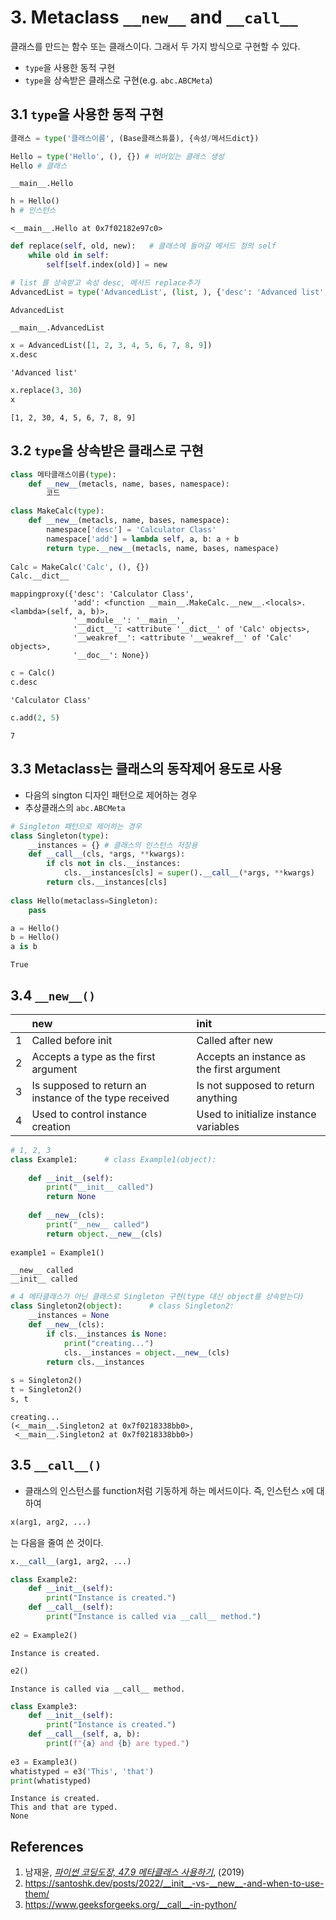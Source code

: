# 3. Metaclass `__new__` and `__call__`
클래스를 만드는 함수 또는 클래스이다. 그래서 두 가지 방식으로 구현할 수 있다.
- `type`을 사용한 동적 구현
- `type`을 상속받은 클래스로 구현(e.g. `abc.ABCMeta`)

## 3.1 `type`을 사용한 동적 구현
```python
클래스 = type('클래스이름', (Base클래스튜플), {속성/메서드dict})
```


```python
Hello = type('Hello', (), {}) # 비어있는 클래스 생성
Hello # 클래스
```




    __main__.Hello




```python
h = Hello()
h # 인스턴스
```




    <__main__.Hello at 0x7f02182e97c0>




```python
def replace(self, old, new):   # 클래스에 들어갈 메서드 정의 self 
    while old in self:
        self[self.index(old)] = new

# list 를 상속받고 속성 desc, 메서드 replace추가         
AdvancedList = type('AdvancedList', (list, ), {'desc': 'Advanced list', 'replace': replace})

AdvancedList
```

    __main__.AdvancedList


```python
x = AdvancedList([1, 2, 3, 4, 5, 6, 7, 8, 9])
x.desc
```


    'Advanced list'


```python
x.replace(3, 30)
x
```
    [1, 2, 30, 4, 5, 6, 7, 8, 9]



## 3.2 `type`을 상속받은 클래스로 구현
```python
class 메타클래스이름(type):
    def __new__(metacls, name, bases, namespace):
        코드
```


```python
class MakeCalc(type):
    def __new__(metacls, name, bases, namespace):
        namespace['desc'] = 'Calculator Class'
        namespace['add'] = lambda self, a, b: a + b
        return type.__new__(metacls, name, bases, namespace)
    
Calc = MakeCalc('Calc', (), {})
Calc.__dict__
```

    mappingproxy({'desc': 'Calculator Class',
                  'add': <function __main__.MakeCalc.__new__.<locals>.<lambda>(self, a, b)>,
                  '__module__': '__main__',
                  '__dict__': <attribute '__dict__' of 'Calc' objects>,
                  '__weakref__': <attribute '__weakref__' of 'Calc' objects>,
                  '__doc__': None})


```python
c = Calc()
c.desc
```

    'Calculator Class'


```python
c.add(2, 5)
```
    7



## 3.3 Metaclass는 클래스의 동작제어 용도로 사용
- 다음의 sington 디자인 패턴으로  제어하는 경우
- 추상클래스의 `abc.ABCMeta`


```python
# Singleton 패턴으로 제어하는 경우
class Singleton(type):
    __instances = {} # 클래스의 인스턴스 저장용
    def __call__(cls, *args, **kwargs):
        if cls not in cls.__instances:
            cls.__instances[cls] = super().__call__(*args, **kwargs)
        return cls.__instances[cls]
    
class Hello(metaclass=Singleton):
    pass

a = Hello()
b = Hello()
a is b
```

    True



## 3.4 `__new__()`

|   | new 	                                                | init                                      |
|:--|:------------------------------------------------------|:------------------------------------------|
|1  | Called before init 	                                | Called after new                          |
|2  | Accepts a type as the first argument 	                | Accepts an instance as the first argument |
|3  | Is supposed to return an instance of the type received| Is not supposed to return anything        |
|4  | Used to control instance creation 	                | Used to initialize instance variables     |


```python
# 1, 2, 3
class Example1:      # class Example1(object):
    
    def __init__(self):
        print("__init__ called")
        return None
    
    def __new__(cls):
        print("__new__ called")
        return object.__new__(cls)
        
example1 = Example1()
```

    __new__ called
    __init__ called



```python
# 4 메타클래스가 아닌 클래스로 Singleton 구현(type 대신 object를 상속받는다)
class Singleton2(object):      # class Singleton2:
    __instances = None
    def __new__(cls):
        if cls.__instances is None:
            print("creating...")
            cls.__instances = object.__new__(cls)
        return cls.__instances
    
s = Singleton2()
t = Singleton2()
s, t
```

    creating...
    (<__main__.Singleton2 at 0x7f0218338bb0>,
     <__main__.Singleton2 at 0x7f0218338bb0>)



## 3.5 `__call__()`
- 클래스의 인스턴스를 function처럼 기동하게 하는 메서드이다. 즉, 인스턴스 `x`에 대하여  

```python
x(arg1, arg2, ...)
```

는 다음을 줄여 쓴 것이다.   

```python
x.__call__(arg1, arg2, ...)
```


```python
class Example2:
    def __init__(self):
        print("Instance is created.")
    def __call__(self):
        print("Instance is called via __call__ method.")
        
e2 = Example2()
```

    Instance is created.



```python
e2()
```

    Instance is called via __call__ method.



```python
class Example3:
    def __init__(self):
        print("Instance is created.")
    def __call__(self, a, b):
        print(f"{a} and {b} are typed.")
        
e3 = Example3()
whatistyped = e3('This', 'that')
print(whatistyped)
```

    Instance is created.
    This and that are typed.
    None


## References

1. 남재윤, <a href="https://dojang.io/mod/page/view.php?id=2468">*파이썬 코딩도장, 47.9 메타클래스 사용하기*</a>, (2019)
2. <a href="https://santoshk.dev/posts/2022/__init__-vs-__new__-and-when-to-use-them/">https://santoshk.dev/posts/2022/__init__-vs-__new__-and-when-to-use-them/</a>
3. <a href="https://www.geeksforgeeks.org/__call__-in-python/">https://www.geeksforgeeks.org/__call__-in-python/</a>


